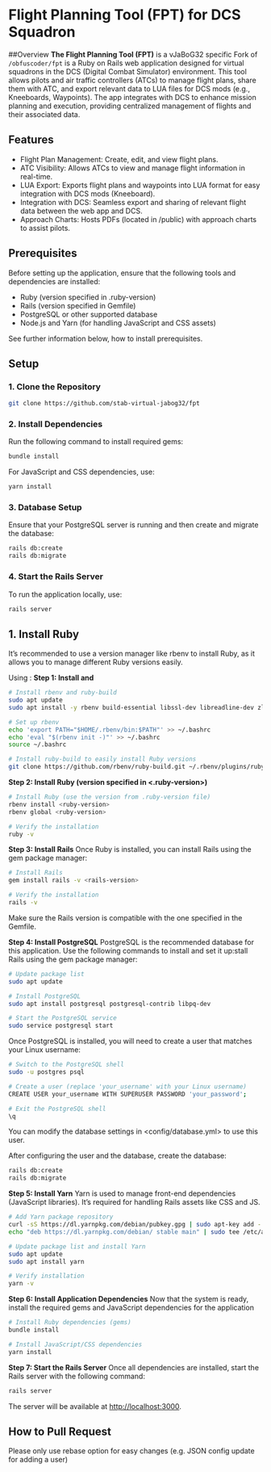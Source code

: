 # Flight Planning Tool (FPT) for DCS Squadron
##Overview
**The Flight Planning Tool (FPT)** is a vJaBoG32 specific Fork of ```/obfuscoder/fpt``` is a Ruby on Rails web application designed for virtual squadrons in the DCS (Digital Combat Simulator) environment. This tool allows pilots and air traffic controllers (ATCs) to manage flight plans, share them with ATC, and export relevant data to LUA files for DCS mods (e.g., Kneeboards, Waypoints). The app integrates with DCS to enhance mission planning and execution, providing centralized management of flights and their associated data.

## Features
- Flight Plan Management: Create, edit, and view flight plans.
- ATC Visibility: Allows ATCs to view and manage flight information in real-time.
- LUA Export: Exports flight plans and waypoints into LUA format for easy integration with DCS mods (Kneeboard).
- Integration with DCS: Seamless export and sharing of relevant flight data between the web app and DCS.
- Approach Charts: Hosts PDFs (located in /public) with approach charts to assist pilots.

## Prerequisites
Before setting up the application, ensure that the following tools and dependencies are installed:
- Ruby (version specified in .ruby-version)
- Rails (version specified in Gemfile)
- PostgreSQL or other supported database
- Node.js and Yarn (for handling JavaScript and CSS assets)

See further information below, how to install prerequisites.

## Setup
### 1. Clone the Repository
```bash
git clone https://github.com/stab-virtual-jabog32/fpt
```

### 2. Install Dependencies
Run the following command to install required gems:
```bash
bundle install
```
For JavaScript and CSS dependencies, use:
```bash
yarn install
```

### 3. Database Setup 
Ensure that your PostgreSQL server is running and then create and migrate the database:
```bash
rails db:create
rails db:migrate
```

### 4. Start the Rails Server
To run the application locally, use:
```bash
rails server
```

## 1. Install Ruby
It’s recommended to use a version manager like rbenv to install Ruby, as it allows you to manage different Ruby versions easily.

Using <rbenv>:
**Step 1: Install <rbenv> and <ruby-build>**
```bash
# Install rbenv and ruby-build
sudo apt update
sudo apt install -y rbenv build-essential libssl-dev libreadline-dev zlib1g-dev

# Set up rbenv
echo 'export PATH="$HOME/.rbenv/bin:$PATH"' >> ~/.bashrc
echo 'eval "$(rbenv init -)"' >> ~/.bashrc
source ~/.bashrc

# Install ruby-build to easily install Ruby versions
git clone https://github.com/rbenv/ruby-build.git ~/.rbenv/plugins/ruby-build
```


**Step 2: Install Ruby (version specified in <.ruby-version>)**
```bash
# Install Ruby (use the version from .ruby-version file)
rbenv install <ruby-version>
rbenv global <ruby-version>

# Verify the installation
ruby -v
```

**Step 3: Install Rails**
Once Ruby is installed, you can install Rails using the gem package manager:
```bash
# Install Rails
gem install rails -v <rails-version>

# Verify the installation
rails -v
```

Make sure the Rails version is compatible with the one specified in the Gemfile.


**Step 4: Install PostgreSQL**
PostgreSQL is the recommended database for this application. Use the following commands to install and set it up:stall Rails using the gem package manager:
```bash
# Update package list
sudo apt update

# Install PostgreSQL
sudo apt install postgresql postgresql-contrib libpq-dev

# Start the PostgreSQL service
sudo service postgresql start
```

Once PostgreSQL is installed, you will need to create a user that matches your Linux username:
```bash
# Switch to the PostgreSQL shell
sudo -u postgres psql

# Create a user (replace 'your_username' with your Linux username)
CREATE USER your_username WITH SUPERUSER PASSWORD 'your_password';

# Exit the PostgreSQL shell
\q
```

You can modify the database settings in <config/database.yml> to use this user.

After configuring the user and the database, create the database:
```bash
rails db:create
rails db:migrate
```

**Step 5: Install Yarn**
Yarn is used to manage front-end dependencies (JavaScript libraries). It’s required for handling Rails assets like CSS and JS.
```bash
# Add Yarn package repository
curl -sS https://dl.yarnpkg.com/debian/pubkey.gpg | sudo apt-key add -
echo "deb https://dl.yarnpkg.com/debian/ stable main" | sudo tee /etc/apt/sources.list.d/yarn.list

# Update package list and install Yarn
sudo apt update
sudo apt install yarn

# Verify installation
yarn -v
```

**Step 6: Install Application Dependencies**
Now that the system is ready, install the required gems and JavaScript dependencies for the application
```bash
# Install Ruby dependencies (gems)
bundle install

# Install JavaScript/CSS dependencies
yarn install
```

**Step 7: Start the Rails Server**
Once all dependencies are installed, start the Rails server with the following command:
```bash
rails server
```

The server will be available at <http://localhost:3000>.

## How to Pull Request
Please only use rebase option for easy changes (e.g. JSON config update for adding a user)
